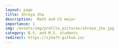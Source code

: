 ```yaml
---
layout: page
title: Shreya Jha
description:  Math and CS major
importance: 1
img: /assets/img/profile_pictures/shreya_jha.jpg
category: B.S. and M.S. students
redirect: https://sjha75.github.io/
---
```

